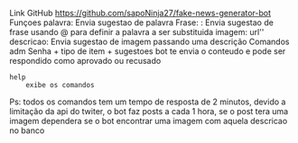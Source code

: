 Link GitHub https://github.com/sapoNinja27/fake-news-generator-bot
Funçoes
    palavra: <sugestao>
        Envia sugestao de palavra 
    Frase: : <sugestao>
        Envia sugestao de frase usando @ para definir a palavra a ser substituida 
    imagem: url'<sugestao>' descricao: <descricao>
        Envia sugestao de imagem passando uma descrição
    Comandos adm
        Senha + tipo de item + sugestoes bot te envia o conteudo e pode ser respondido como aprovado ou recusado

    help
        exibe os comandos


Ps: todos os comandos tem um tempo de resposta de 2 minutos, devido a limitação da api do twiter, o bot faz posts a cada 1 hora, se o post tera uma imagem dependera se o bot encontrar uma imagem com aquela descricao no banco